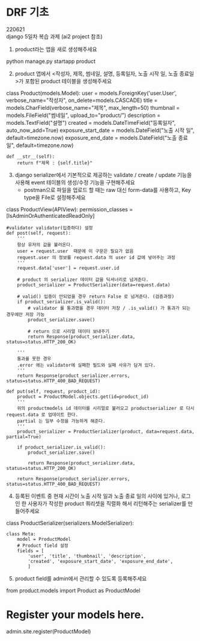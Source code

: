 # DRF 기초

220621  
django 5일차 복습 과제 (ai2 project 참조)  

1. product라는 앱을 새로 생성해주세요

python manage.py startapp product

2. product 앱에서 <작성자, 제목, 썸네일, 설명, 등록일자, 노출 시작 일, 노출 종료일>가 포함된 product 테이블을 생성해주세요

class Product(models.Model):
    user = models.ForeignKey('user.User', verbose_name="작성자", on_delete=models.CASCADE)
    title = models.CharField(verbose_name="제목", max_length=50)
    thumbnail = models.FileField("썸네일", upload_to="product/")
    description = models.TextField("설명")
    created = models.DateTimeField("등록일자", auto_now_add=True)
    exposure_start_date = models.DateField("노출 시작 일", default=timezone.now)
    exposure_end_date = models.DateField("노출 종료 일", default=timezone.now)

    def __str__(self):
        return f"제목 : {self.title}"

3. django serializer에서 기본적으로 제공하는 validate / create / update 기능을 사용해 event 테이블의 생성/수정 기능을 구현해주세요
   * postman으로 파일을 업로드 할 때는 raw 대신 form-data를 사용하고, Key type을 File로 설정해주세요

class ProductView(APIView):
    permission_classes = [IsAdminOrAuthenticatedReadOnly]
    
    
    #validator validator(입증하다) 설정
    def post(self, request):
        '''
        항상 유저의 값을 불러온다.
        user = request.user  때문에 이 구문은 필요가 없음
        request.user 의 정보를 request.data 의 user id 값에 넣어주는 과정
        '''
        request.data['user'] = request.user.id

        # product 의 serializer 데이터 값을 딕셔너리로 넘겨준다.
        product_serializer = ProductSerializer(data=request.data)

        # valid() 입증이 안되었을 경우 return False 로 넘겨준다. (검증과정)
        if product_serializer.is_valid():
            # validator 를 통과했을 경우 데이터 저장 / .is_valid() 가 통과가 되는 경우에만 저장 가능
            product_serializer.save()

            # return 으로 시리얼 데이터 보내주기
            return Response(product_serializer.data, status=status.HTTP_200_OK)

        '''
        통과를 못한 경우
        .error 에는 validator에 실패한 필드와 실패 사유가 담겨 있다.
        '''
        return Response(product_serializer.errors, status=status.HTTP_400_BAD_REQUEST)
    
    def put(self, request, product_id):
        product = ProductModel.objects.get(id=product_id)
        '''
        위의 productmodels id 데이터를 시리얼로 불러오고 productserializer 로 다시 request.data 로 업데이트 한다.
        partial 는 일부 수정을 가능하게 해준다.
        '''
        product_serializer = ProductSerializer(product, data=request.data, partial=True)

        if product_serializer.is_valid():
            product_serializer.save()

            return Response(product_serializer.data, status=status.HTTP_200_OK)

        return Response(product_serializer.errors, status=status.HTTP_400_BAD_REQUEST)



4. 등록된 이벤트 중 현재 시간이 노출 시작 일과 노출 종료 일의 사이에 있거나, 로그인 한 사용자가 작성한 product 쿼리셋을 직렬화 해서 리턴해주는 serializer를 만들어주세요

class ProductSerializer(serializers.ModelSerializer):

    class Meta:
        model = ProductModel
        # Product field 설정
        fields = [
            'user', 'title', 'thumbnail', 'description',
            'created', 'exposure_start_date', 'exposure_end_date',
            ]

5. product field를 admin에서 관리할 수 있도록 등록해주세요

from product.models import Product as ProductModel

# Register your models here.

admin.site.register(ProductModel)